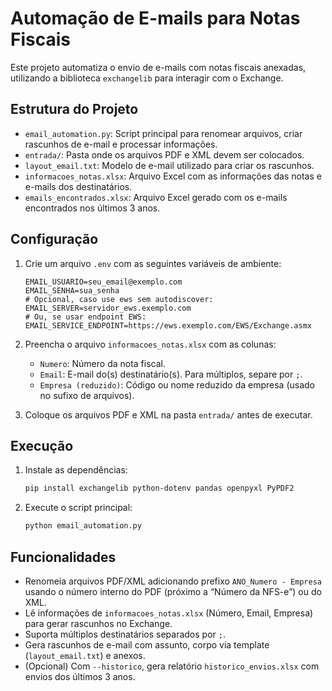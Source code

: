 # Automação de E-mails para Notas Fiscais

Este projeto automatiza o envio de e-mails com notas fiscais anexadas, utilizando a biblioteca `exchangelib` para interagir com o Exchange.

## Estrutura do Projeto
- `email_automation.py`: Script principal para renomear arquivos, criar rascunhos de e-mail e processar informações.
- `entrada/`: Pasta onde os arquivos PDF e XML devem ser colocados.
- `layout_email.txt`: Modelo de e-mail utilizado para criar os rascunhos.
- `informacoes_notas.xlsx`: Arquivo Excel com as informações das notas e e-mails dos destinatários.
- `emails_encontrados.xlsx`: Arquivo Excel gerado com os e-mails encontrados nos últimos 3 anos.

## Configuração
1. Crie um arquivo `.env` com as seguintes variáveis de ambiente:
   ```dotenv
   EMAIL_USUARIO=seu_email@exemplo.com
   EMAIL_SENHA=sua_senha
   # Opcional, caso use ews sem autodiscover:
   EMAIL_SERVER=servidor_ews.exemplo.com
   # Ou, se usar endpoint EWS:
   EMAIL_SERVICE_ENDPOINT=https://ews.exemplo.com/EWS/Exchange.asmx
   ```

2. Preencha o arquivo `informacoes_notas.xlsx` com as colunas:
   - `Numero`: Número da nota fiscal.
   - `Email`: E-mail do(s) destinatário(s). Para múltiplos, separe por `;`.
   - `Empresa (reduzido)`: Código ou nome reduzido da empresa (usado no sufixo de arquivos).

3. Coloque os arquivos PDF e XML na pasta `entrada/` antes de executar.

## Execução
1. Instale as dependências:
   ```bash
   pip install exchangelib python-dotenv pandas openpyxl PyPDF2
   ```

2. Execute o script principal:
   ```bash
   python email_automation.py
   ```

## Funcionalidades
- Renomeia arquivos PDF/XML adicionando prefixo `ANO_Numero - Empresa` usando o número interno do PDF (próximo a “Número da NFS-e”) ou do XML.
- Lê informações de `informacoes_notas.xlsx` (Número, Email, Empresa) para gerar rascunhos no Exchange.
- Suporta múltiplos destinatários separados por `;`.
- Gera rascunhos de e-mail com assunto, corpo via template (`layout_email.txt`) e anexos.
- (Opcional) Com `--historico`, gera relatório `historico_envios.xlsx` com envios dos últimos 3 anos.